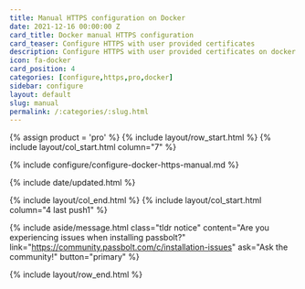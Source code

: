 ```yaml
---
title: Manual HTTPS configuration on Docker
date: 2021-12-16 00:00:00 Z
card_title: Docker manual HTTPS configuration
card_teaser: Configure HTTPS with user provided certificates
description: Configure HTTPS with user provided certificates on docker
icon: fa-docker
card_position: 4
categories: [configure,https,pro,docker]
sidebar: configure
layout: default
slug: manual
permalink: /:categories/:slug.html
---
```


{% assign product = 'pro' %}
{% include layout/row_start.html %}
{% include layout/col_start.html column="7" %}

{% include configure/configure-docker-https-manual.md %}

{% include date/updated.html %}

{% include layout/col_end.html %}
{% include layout/col_start.html column="4 last push1" %}

{% include aside/message.html
    class="tldr notice"
    content="Are you experiencing issues when installing passbolt?"
    link="https://community.passbolt.com/c/installation-issues"
    ask="Ask the community!"
    button="primary"
%}

{% include layout/row_end.html %}
